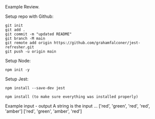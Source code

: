 <div style="align: center;">
Example Review.
</div>

Setup repo with Github:

```
git init 
git add . 
git commit -m "updated README"
git branch -M main
git remote add origin https://github.com/grahamfalconer/jest-refresher.git
git push -u origin main
```

Setup Node:

```
npm init -y
```

Setup Jest:

```
npm install --save-dev jest
```
```
npm install (to make sure everything was installed properly)
```



Example input - output
A string is the input ...
['red', 'green', 'red', 'red', 'amber']
['red', 'green', 'amber', 'red']

